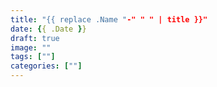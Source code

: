 ```yaml
---
title: "{{ replace .Name "-" " " | title }}"
date: {{ .Date }}
draft: true
image: ""
tags: [""]
categories: [""]
---
```

